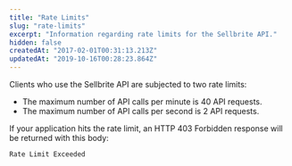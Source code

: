 ```yaml
---
title: "Rate Limits"
slug: "rate-limits"
excerpt: "Information regarding rate limits for the Sellbrite API."
hidden: false
createdAt: "2017-02-01T00:31:13.213Z"
updatedAt: "2019-10-16T00:28:23.864Z"
---
```

Clients who use the Sellbrite API are subjected to two rate limits:

- The maximum number of API calls per minute is 40 API requests.
- The maximum number of API calls per second is 2 API requests.

If your application hits the rate limit, an HTTP 403 Forbidden response will be returned with this body:

```
Rate Limit Exceeded
```
